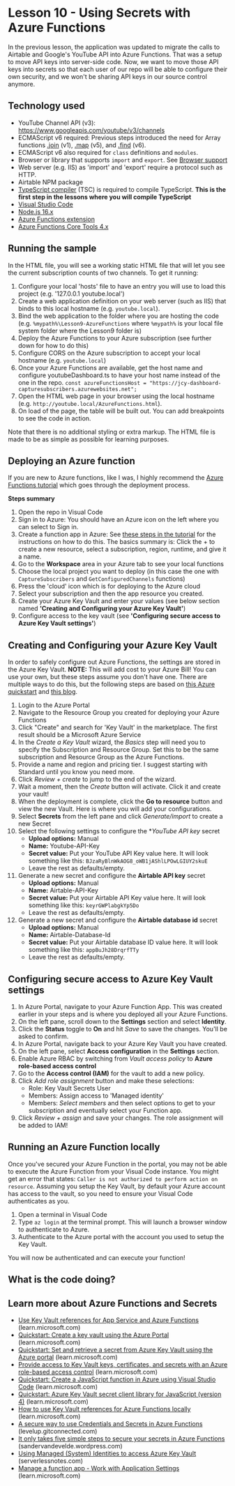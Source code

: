 # Lesson 10 - Using Secrets with Azure Functions

In the previous lesson, the application was updated to migrate the calls to Airtable and Google's YouTube API into Azure Functions. That was a setup to move API keys into server-side code. Now, we want to move those API keys into secrets so that each user of our repo will be able to configure their own security, and we won't be sharing API keys in our source control anymore.

## Technology used
- YouTube Channel API (v3): https://www.googleapis.com/youtube/v3/channels
- ECMAScript v6 required: Previous steps introduced the need for Array functions [.join](https://developer.mozilla.org/en-US/docs/Web/JavaScript/Reference/Global_Objects/Array/join) (v1), [.map](https://developer.mozilla.org/en-US/docs/Web/JavaScript/Reference/Global_Objects/Array/map) (v5), and [.find](https://developer.mozilla.org/en-US/docs/Web/JavaScript/Reference/Global_Objects/Array/find) (v6).
- ECMAScript v6 also required for `class` definitions and `modules`.
- Browser or library that supports `import` and `export`. See [Browser support](https://developer.mozilla.org/en-US/docs/Web/JavaScript/Guide/Modules#browser_support)
- Web server (e.g. IIS) as 'import' and 'export' require a protocol such as HTTP. 
- Airtable NPM package
- [TypeScript compiler](https://code.visualstudio.com/docs/typescript/typescript-tutorial#_install-the-typescript-compiler) (TSC) is required to compile TypeScript. **This is the first step in the lessons where you will compile TypeScript**
- [Visual Studio Code](https://code.visualstudio.com/)
- [Node.js 16.x](https://nodejs.org/en/download/releases/)
- [Azure Functions extension](https://marketplace.visualstudio.com/items?itemName=ms-azuretools.vscode-azurefunctions)
- [Azure Functions Core Tools 4.x](https://docs.microsoft.com/en-us/azure/azure-functions/functions-run-local?tabs=v4%2Cwindows%2Ccsharp%2Cportal%2Cbash#install-the-azure-functions-core-tools)

## Running the sample
In the HTML file, you will see a working static HTML file that will let you see the current subscription counts of two channels. To get it running:

1. Configure your local 'hosts' file to have an entry you will use to load this project (e.g. '127.0.0.1	youtube.local')
1. Create a web application definition on your web server (such as IIS) that binds to this local hostname (e.g. `youtube.local`).
1. Bind the web application to the folder where you are hosting the code (e.g. `%mypath%\Lesson9-AzureFunctions` where `%mypath%` is your local file system folder where the Lesson9 folder is)
1. Deploy the Azure Functions to your Azure subscription (see further down for how to do this)
1. Configure CORS on the Azure subscription to accept your local hostname (e.g. `youtube.local`)
1. Once your Azure Functions are available, get the host name and configure youtubeDashboard.ts to have your host name instead of the one in the repo.
    `const azureFunctionsHost = "https://jcy-dashboard-capturesubscribers.azurewebsites.net";`
1. Open the HTML web page in your browser using the local hostname (e.g. `http://youtube.local/AzureFunctions.html`). 
1. On load of the page, the table will be built out. You can add breakpoints to see the code in action.

Note that there is no additional styling or extra markup. The HTML file is made to be as simple as possible for learning purposes.

## Deploying an Azure function
If you are new to Azure functions, like I was, I highly recommend the [Azure Functions tutorial](https://docs.microsoft.com/en-us/azure/azure-functions/create-first-function-vs-code-node) which goes through the deployment process.

**Steps summary**
1. Open the repo in Visual Code
1. Sign in to Azure: You should have an Azure icon on the left where you can select to Sign in.
1. Create a function app in Azure: See [these steps in the tutorial](https://learn.microsoft.com/en-us/azure/azure-functions/create-first-function-vs-code-node#publish-the-project-to-azure) for the instructions on how to do this. The basics summary is: Click the + to create a new resource, select a subscription, region, runtime, and give it a name.
1. Go to the **Workspace** area in your Azure tab to see your local functions
1. Choose the local project you want to deploy (in this case the one with `CaptureSubscribers` and `GetConfiguredChannels` functions)
1. Press the 'cloud' icon which is for deploying to the Azure cloud
1. Select your subscription and then the app resource you created.
1. Create your Azure Key Vault and enter your values (see below section named **'Creating and Configuring your Azure Key Vault'**)
1. Configure access to the key vault (see **'Configuring secure access to Azure Key Vault settings'**)


## Creating and Configuring your Azure Key Vault
In order to safely configure out Azure Functions, the settings are stored in the Azure Key Vault. **NOTE:** This will add cost to your Azure Bill! You can use your own, but these steps assume you don't have one. There are multiple ways to do this, but the following steps are based on [this Azure quickstart](https://learn.microsoft.com/en-us/azure/key-vault/general/quick-create-portal) and [this blog](https://sandervandevelde.wordpress.com/2019/05/01/it-only-takes-simple-five-steps-to-secure-your-secrets-in-azure-functions/).

1. Login to the Azure Portal
1. Navigate to the Resource Group you created for deploying your Azure Functions
1. Click "Create" and search for 'Key Vault' in the marketplace. The first result should be a Microsoft Azure Service
1. In  the *Create a Key Vault* wizard, the *Basics* step will need you to specify the Subscription and Resource Group. Set this to be the same subscription and Resource Group as the Azure Functions.
1. Provide a name and region and pricing tier. I suggest starting with Standard until you know you need more.
1. Click *Review + create* to jump to the end of the wizard.
1. Wait a moment, then the *Create* button will activate. Click it and create your vault!
1. When the deployment is complete, click the **Go to resource** button and view the new Vault. Here is where you will add your configurations.
1. Select **Secrets** from the left pane and click *Generate/import* to create a new Secret
1. Select the following settings to configure the **YouTube API key* secret
    * **Upload options:** Manual
    * **Name:** Youtube-API-Key
    * **Secret value:** Put your YouTube API Key value here. It will look something like this: `BJzaRyBlnWkAOG8_oWB1jAShlLPOwLGIUY2skuE`
    * Leave the rest as defaults/empty.
1. Generate a new secret and configure the **Airtable API key** secret
    * **Upload options:** Manual
    * **Name:** Airtable-API-Key
    * **Secret value:** Put your Airtable API Key value here. It will look something like this: `keyrGWPlabgkYp5Do`
    * Leave the rest as defaults/empty.
1. Generate a new secret and configure the **Airtable database id** secret
    * **Upload options:** Manual
    * **Name:** Airtable-Database-Id
    * **Secret value:** Put your Airtable database ID value here. It will look something like this: `appBuJh28DrqrfTTy`
    * Leave the rest as defaults/empty.

## Configuring secure access to Azure Key Vault settings
1. In Azure Portal, navigate to your Azure Function App. This was created earlier in your steps and is where you deployed all your Azure Functions.
1. On the left pane, scroll down to the **Settings** section and select **Identity**.
1. Click the **Status** toggle to **On** and hit *Save* to save the changes. You'll be asked to confirm.
1. In Azure Portal, navigate back to your Azure Key Vault you have created.
1. On the left pane, select **Access configuration** in the **Settings** section. 
1. Enable Azure RBAC by switching from *Vault access policy* to **Azure role-based access control**
1. Go to the **Access control (IAM)** for the vault to add a new policy.
1. Click *Add role assignment* button and make these selections:
    * Role: Key Vault Secrets User
    * Members: Assign access to 'Managed identity'
    * Members: *Select members* and then select options to get to your subscription and eventually select your Function app.
1. Click *Review + assign* and save your changes. The role assignment will be added to IAM!

## Running an Azure Function locally
Once you've secured your Azure Function in the portal, you may not be able to execute the Azure Function  from your Visual Code instance. You might get an error that states: `Caller is not authorized to perform action on resource`. Assuming you setup the Key Vault, by default your Azure account has access to the vault, so you need to ensure your Visual Code authenticates as you.

1. Open a terminal in Visual Code
1. Type `az login` at the terminal prompt. This will launch a browser window to authenticate to Azure.
1. Authenticate to the Azure portal with the account you used to setup the Key Vault.

You will now be authenticated and can execute your function!

## What is the code doing?



## Learn more about Azure Functions and Secrets

 * [Use Key Vault references for App Service and Azure Functions](https://learn.microsoft.com/en-us/azure/app-service/app-service-key-vault-references?tabs=azure-cli) (learn.microsoft.com)
 * [Quickstart: Create a key vault using the Azure Portal](https://learn.microsoft.com/en-us/azure/key-vault/general/quick-create-portal) (learn.microsoft.com)
 * [Quickstart: Set and retrieve a secret from Azure Key Vault using the Azure portal](https://learn.microsoft.com/en-us/azure/key-vault/secrets/quick-create-portal) (learn.microsoft.com)
 * [Provide access to Key Vault keys, certificates, and secrets with an Azure role-based access control](https://learn.microsoft.com/en-us/azure/key-vault/general/rbac-guide?tabs=azure-cli) (learn.microsoft.com)
 * [Quickstart: Create a JavaScript function in Azure using Visual Studio Code](https://learn.microsoft.com/en-us/azure/azure-functions/create-first-function-vs-code-node) (learn.microsoft.com)
 * [Quickstart: Azure Key Vault secret client library for JavaScript (version 4)](https://learn.microsoft.com/en-us/azure/key-vault/secrets/quick-create-node) (learn.microsoft.com)
 * [How to use Key Vault references for Azure Functions locally](https://learn.microsoft.com/en-us/answers/questions/824221/how-to-use-key-vault-references-for-azure-function.html) (learn.microsoft.com)
 * [A secure way to use Credentials and Secrets in Azure Functions](https://levelup.gitconnected.com/a-secure-way-to-use-credentials-and-secrets-in-azure-functions-7ec91813c807) (levelup.gitconnected.com)
 * [It only takes five simple steps to secure your secrets in Azure Functions](https://sandervandevelde.wordpress.com/2019/05/01/it-only-takes-simple-five-steps-to-secure-your-secrets-in-azure-functions/) (sandervandevelde.wordpress.com)
 * [Using Managed (System) Identities to access Azure Key Vault](https://www.serverlessnotes.com/docs/using-managed-system-identities-to-access-azure-key-vault) (serverlessnotes.com)
 * [Manage a function app - Work with Application Settings](https://learn.microsoft.com/en-us/azure/azure-functions/functions-how-to-use-azure-function-app-settings?tabs=portal) (learn.microsoft.com)